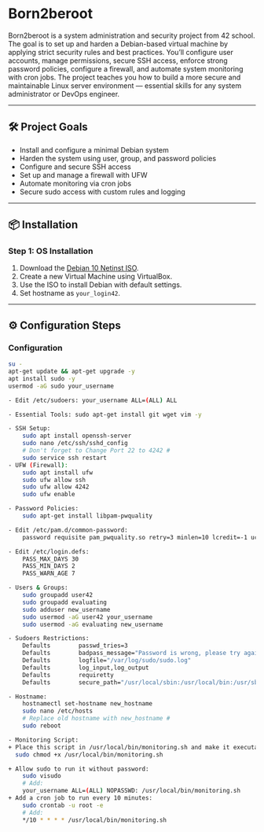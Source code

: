 # Born2beroot

Born2beroot is a system administration and security project from 42 school. The goal is to set up and harden a Debian-based virtual machine by applying strict security rules and best practices. You’ll configure user accounts, manage permissions, secure SSH access, enforce strong password policies, configure a firewall, and automate system monitoring with cron jobs. The project teaches you how to build a more secure and maintainable Linux server environment — essential skills for any system administrator or DevOps engineer.

---

## 🛠️ Project Goals

- Install and configure a minimal Debian system
- Harden the system using user, group, and password policies
- Configure and secure SSH access
- Set up and manage a firewall with UFW
- Automate monitoring via cron jobs
- Secure sudo access with custom rules and logging

---

## 📦 Installation

### Step 1: OS Installation

1. Download the [Debian 10 Netinst ISO](https://cdimage.debian.org/debian-cd/current/amd64/iso-cd/).
2. Create a new Virtual Machine using VirtualBox.
3. Use the ISO to install Debian with default settings.
4. Set hostname as `your_login42`.

---

## ⚙️ Configuration Steps

### Configuration

```bash
su -
apt-get update && apt-get upgrade -y
apt install sudo -y
usermod -aG sudo your_username

- Edit /etc/sudoers: your_username ALL=(ALL) ALL

- Essential Tools: sudo apt-get install git wget vim -y

- SSH Setup:
    sudo apt install openssh-server
    sudo nano /etc/ssh/sshd_config
    # Don't forget to Change Port 22 to 4242 #
    sudo service ssh restart
- UFW (Firewall):
    sudo apt install ufw
    sudo ufw allow ssh
    sudo ufw allow 4242
    sudo ufw enable

- Password Policies:
    sudo apt-get install libpam-pwquality

- Edit /etc/pam.d/common-password:
    password requisite pam_pwquality.so retry=3 minlen=10 lcredit=-1 ucredit=-1 dcredit=-1 maxrepeat=3 usercheck=0 difok=7 enforce_for_root

- Edit /etc/login.defs:
    PASS_MAX_DAYS 30
    PASS_MIN_DAYS 2
    PASS_WARN_AGE 7

- Users & Groups:
    sudo groupadd user42
    sudo groupadd evaluating
    sudo adduser new_username
    sudo usermod -aG user42 your_username
    sudo usermod -aG evaluating new_username

- Sudoers Restrictions:
    Defaults        passwd_tries=3
    Defaults        badpass_message="Password is wrong, please try again!"
    Defaults        logfile="/var/log/sudo/sudo.log"
    Defaults        log_input,log_output
    Defaults        requiretty
    Defaults        secure_path="/usr/local/sbin:/usr/local/bin:/usr/sbin:/usr/bin:/sbin:/bin:/snap/bin"

- Hostname:
    hostnamectl set-hostname new_hostname
    sudo nano /etc/hosts
    # Replace old hostname with new_hostname #
    sudo reboot

- Monitoring Script:
+ Place this script in /usr/local/bin/monitoring.sh and make it executable:
  sudo chmod +x /usr/local/bin/monitoring.sh

+ Allow sudo to run it without password:
    sudo visudo
    # Add:
    your_username ALL=(ALL) NOPASSWD: /usr/local/bin/monitoring.sh
+ Add a cron job to run every 10 minutes:
    sudo crontab -u root -e
    # Add:
    */10 * * * * /usr/local/bin/monitoring.sh

